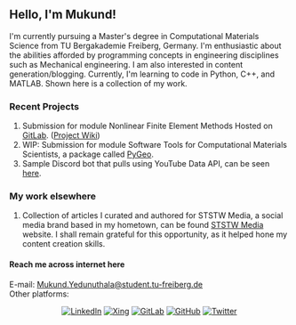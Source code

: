 ##                                                            Hello, I'm Mukund!
I'm currently pursuing a Master's degree in Computational Materials Science from TU Bergakademie Freiberg, Germany. I'm enthusiastic about the abilities afforded by programming concepts in engineering disciplines such as Mechanical engineering. I am also interested in content generation/blogging. Currently, I'm learning to code in Python, C++, and MATLAB. Shown here is a collection of my work.

### Recent Projects
1. Submission for module Nonlinear Finite Element Methods Hosted on [GitLab](https://gitlab.com/MukundKashyap97/nfem-st2020-submission). ([Project Wiki](https://gitlab.com/MukundKashyap97/nfem-st2020-submission/-/wikis/home))
1. WIP: Submission for module Software Tools for Computational Materials Scientists, a package called [PyGeo](https://github.com/MukundKashyap97/65163_sotol1920_submission).
1. Sample Discord bot that pulls using YouTube Data API, can be seen [here](https://github.com/MukundKashyap97/trial-discord-bot).

### My work elsewhere
1. Collection of articles I curated and authored for STSTW Media, a social media brand based in my hometown, can be found [STSTW Media](https://www.ststworld.com/author/mukund-kashyap/) website. I shall remain grateful for this opportunity, as it helped hone my content creation skills.



#### Reach me across internet here
E-mail: [Mukund.Yedunuthala@student.tu-freiberg.de](mailto:Mukund.Yedunuthala@student.tu-freiberg.de)\
Other platforms:
<p align="center">
  <a href="https://www.linkedin.com/in/vmkyedunuthala/"><img src="https://img.shields.io/badge/LinkedIn--_.svg?style=flat-square&color=0077B5&logo=linkedin" alt="LinkedIn"></a>
  <a href="https://www.xing.com/profile/VenkataMukundKashyap_Yedunuthala"><img src="https://img.shields.io/badge/Xing--_.svg?style=flat-square&color=006567&labelColor=006567&logo=xing" alt="Xing"></a>
  <a href="https://gitlab.com/MukundKashyap97"><img src="https://img.shields.io/badge/GitLab--_.svg?style=flat-square&color=FCA121&logo=gitlab" alt="GitLab"></a>
  <a href="https://github.com/MukundKashyap97"><img src="https://img.shields.io/badge/GitHub--_.svg?style=flat-square&color=181717&labelColor=181717&logo=github" alt="GitHub"></a>
  <a href="https://twitter.com/notmukundh"><img src="https://img.shields.io/badge/Twitter--_.svg?style=flat-square&color=1DA1F2&logo=Twitter" alt="Twitter"></a>

</p>
